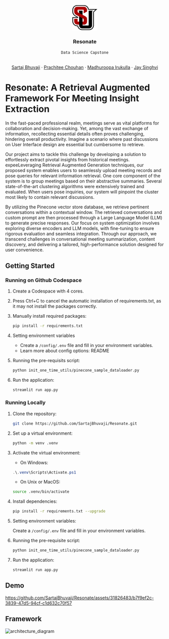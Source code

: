 <br />
<div align="center">
  <a href="https://github.com/SartajBhuvaji/Data-Science-Project/tree/main/">
    <img src="docs/logo.png" alt="logo" width="80" height="80">
  </a>

<h3 align="center">Resonate</h3>

    Data Science Capstone
  <p align="center">
    <br />
    <a href="https://github.com/SartajBhuvaji">Sartaj Bhuvaji</a>
    ·
    <a href="https://github.com/PrachiteeChouhan31">Prachitee Chouhan</a>
    ·
    <a href="https://github.com/madhuroopa">Madhuroopa Irukulla</a>
    ·
    <a href="https://github.com/jay-singhvi">Jay Singhvi</a>
  </p>
</div>


# Resonate: A Retrieval Augmented Framework For Meeting Insight Extraction
In the fast-paced professional realm, meetings serve as vital platforms for collaboration and decision-making. Yet, among the vast exchange of information, recollecting essential details often proves challenging, hindering overall productivity. Imagine a scenario where past discussions on User Interface design are essential but cumbersome to retrieve.

Our project aims to tackle this challenge by developing a solution to effortlessly extract pivotal insights from historical meetings. expeeLeveraging Retrieval Augmented Generation techniques, our proposed system enables users to seamlessly upload meeting records and pose queries for relevant information retrieval. One core component of the system is to group meetings based on their abstractive summaries. Several state-of-the-art clustering algorithms were extensively trained and evaluated. When users pose inquiries, our system will pinpoint the cluster most likely to contain relevant discussions. 

By utilizing the Pinecone vector store database, we retrieve pertinent conversations within a contextual window. The retrieved conversations and custom prompt are then processed through a Large Language Model (LLM) to generate precise responses. Our focus on system optimization involves exploring diverse encoders and LLM models, with fine-tuning to ensure rigorous evaluation and seamless integration. Through our approach, we transcend challenges in conversational meeting summarization, content discovery, and delivering a tailored, high-performance solution designed for user convenience. 

## Getting Started

### Running on Github Codespace

1. Create a Codespace with 4 cores.
2. Press Ctrl+C to cancel the automatic installation of requirements.txt, as it may not install the packages correctly.
3. Manually install required packages:

    ```bash
    pip install -r requirements.txt
    ```
4. Setting environment variables
    - Create a `/config/.env` file and fill in your environment variables.
    - Learn more about config options: README

5. Running the pre-requisits script:

    ```bash
    python init_one_time_utils/pinecone_sample_dataloader.py
    ```

6. Run the application:

    ```bash
    streamlit run app.py
    ```

### Running Locally

1. Clone the repository:

    ```bash
    git clone https://github.com/SartajBhuvaji/Resonate.git
    ```

2. Set up a virtual environment:

    ```bash
    python -m venv .venv
    ```

3. Activate the virtual environment:

    - On Windows:

    ```powershell
    .\.venv\Scripts\Activate.ps1
    ```

    - On Unix or MacOS:

    ```bash
    source .venv/bin/activate
    ```

4. Install dependencies:

    ```bash
    pip install -r requirements.txt --upgrade
    ```

5. Setting environment variables:

    Create a `/config/.env` file and fill in your environment variables.

6. Running the pre-requisite script:

    ```bash
    python init_one_time_utils/pinecone_sample_dataloader.py
    ```

7. Run the application:

    ```bash
    streamlit run app.py
    ```

## Demo

https://github.com/SartajBhuvaji/Resonate/assets/31826483/b7f9ef2c-3839-47d5-94cf-c1d632c70f57

## Framework
![architecture_diagram](https://github.com/SartajBhuvaji/Resonate/assets/31826483/20140140-8c94-4952-9900-334bfe8b335a)
